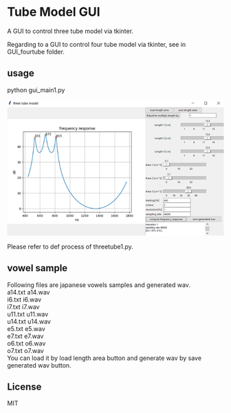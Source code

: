 #  Tube Model GUI    

A GUI to control three tube model via tkinter.  

Regarding to a GUI to control four tube model via tkinter, see in GUI_fourtube folder.  

## usage  

python gui_main1.py  

 ![figure1](docs/GUI_main1.png)   
  
Please refer to def process of threetube1.py.  


## vowel sample  
Following files are japanese vowels samples and generated wav.  
a14.txt  a14.wav  
i6.txt i6.wav  
i7.txt i7.wav  
u11.txt  u11.wav  
u14.txt  u14.wav  
e5.txt  e5.wav  
e7.txt  e7.wav  
o6.txt  o6.wav  
o7.txt  o7.wav  
You can load it by load length area button and generate wav by save generated wav button.    




## License    
MIT  



